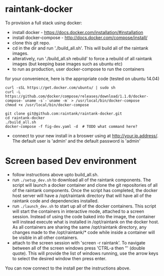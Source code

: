 raintank-docker
===============

To provision a full stack using docker:

- install docker - https://docs.docker.com/installation/#installation
- install docker-compose - http://docs.docker.com/compose/install/
- clone this git repo.
- cd in the dir and run './build_all.sh'.  This will build all of the raintank images.
- alteratively, run './build_all.sh rebuild' to force a rebuild of all raintank images (but keeping base images such as ubuntu etc)
- to run as production, user docker-compose to run the containers

for your convenience, here is the appropriate code (tested on ubuntu 14.04)

```
curl -sSL https://get.docker.com/ubuntu/ | sudo sh
curl -L https://github.com/docker/compose/releases/download/1.1.0/docker-compose-`uname -s`-`uname -m` > /usr/local/bin/docker-compose
chmod +x /usr/local/bin/docker-compose

git clone git@github.com:raintank/raintank-docker.git
cd raintank-docker
./build_all.sh
docker-compose -f fig-dev.yaml -d  # TODO what command here?
```

- connect to your new install in a broswer using at http://your.ip.address/.  The default user is 'admin' and the default password is 'admin'


Screen based Dev environment
================
- follow instructions above upto build_all.sh.
- run `./setup_dev.sh` to download all of the raintank components.  The script will launch a docker container and clone the git repositories of all of the raintank components.  Once the script has completed, the docker host server will have a /opt/raintank directory that will have all of the raintank code and dependencies installed.
- run `./launch_dev.sh` to start up all of the docker containers.  This script will start the containers in interactive mode, attached to a screen session.  Instead of using the code baked into the image, the container will instead execute what is installed in /opt/raintank on the docker host.  As all containers are sharing the same /opt/raintank directory, any changes made to the /opt/raintank/* code while inside a container will be visible in all other containers.
- attach to the screen session with 'screen -r raintank'.  To navigate between all of the screen windows press 'CTRL-a then "' (double quote).  This will provide the list of windows running, use the arrow keys to select the desired window then press enter.

You can now connect to the install per the instructions above.
